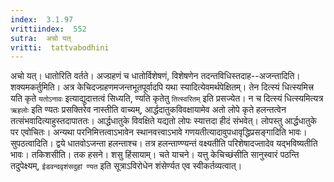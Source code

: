 ```yaml
---
index:  3.1.97
vrittiindex:  552
sutra:  अचो यत्
vritti:  tattvabodhini 
---
```


अचो यत्। धातोरिति वर्तते। अज्ग्रहणं च धातोर्विशेषणं, विशेषणेन तदन्तविधिस्तदाह--अजन्तादिति। शक्यमकर्तुमिति। अत्र केचिदज्ग्रहणमजन्तभूतपूर्वादपि यथा स्यादित्येवमर्थपेक्षितम्। तेन दित्स्यं धित्स्यमित्त्र यति कृते `यतोऽनावः` इत्याद्युदात्तत्वं सिध्यति, ण्यति कृतेतु `तित्स्वरितम्` इति प्रसज्येत। न च दित्स्यं धित्स्यमित्यत्र `ऋहलोः` इति ण्यतः प्रसक्तिरेव नास्तीति वाच्यम्, आर्द्धदातुकविवक्षायामेव अतो लोपे कृते हलन्तत्वेन तत्संभवादित्याहुस्तदापाततः। आर्द्धधातुके विवक्षिते यद्यतो लोपः स्यात्तदा हीदं संभवेत्। लोपस्तु आर्द्धधातुके पर एवोचितः। अन्यथा परनिमित्तत्वाऽभावेन स्थानवत्त्वाऽभावे गणयतीत्यादावुपधावृद्धिप्रसङ्गादिति भावः। सुपठत्वादिति। द्वये धातवोऽजन्ता हलन्ताश्च। तत्र हलन्ताण्ण्यन्तं वक्ष्यतीति परिशेषादज्तादेव यद्भविष्यतीति भावः। तकिशसीति। तक हसने। शसु हिंसायाम्। चते याचने। यत्तु केचिच्छंसीति सानुस्वारं पठन्ति तदुपेक्ष्यम्, `ईडवन्दवृशंसदुहां ण्यत` इति सूत्राऽविरोधेन शंसेर्ण्यत एव स्वीकर्तव्यत्वात्। 

